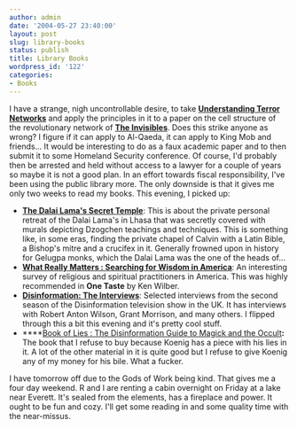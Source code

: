 ```yaml
---
author: admin
date: '2004-05-27 23:40:00'
layout: post
slug: library-books
status: publish
title: Library Books
wordpress_id: '122'
categories:
- Books
---
```


I have a strange, nigh uncontrollable desire, to take **[Understanding
Terror
Networks](http://www.amazon.com/exec/obidos/tg/detail/-/0812238087/)**
and apply the principles in it to a paper on the cell structure of the
revolutionary network of **[The
Invisibles](http://www.amazon.com/exec/obidos/ASIN/1563892677)**. Does
this strike anyone as wrong? I figure if it can apply to Al-Qaeda, it
can apply to King Mob and friends... It would be interesting to do as a
faux academic paper and to then submit it to some Homeland Security
conference. Of course, I'd probably then be arrested and held without
access to a lawyer for a couple of years so maybe it is not a good plan.
In an effort towards fiscal responsibility, I've been using the public
library more. The only downside is that it gives me only two weeks to
read my books. This evening, I picked up:

-   [**The Dalai Lama's Secret
    Temple**](http://www.amazon.com/exec/obidos/tg/detail/-/0500510032/):
    This is about the private personal retreat of the Dalai Lama's in
    Lhasa that was secretly covered with murals depicting Dzogchen
    teachings and techniques. This is something like, in some eras,
    finding the private chapel of Calvin with a Latin Bible, a Bishop's
    mitre and a crucifex in it. Generally frowned upon in history for
    Gelugpa monks, which the Dalai Lama was the one of the heads of...
-   [**What Really Matters : Searching for Wisdom in
    America**](http://www.amazon.com/exec/obidos/tg/detail/-/0553374923/):
    An interesting survey of religious and spiritual practitioners in
    America. This was highly recommended in **One Taste** by Ken Wilber.
-   [**Disinformation: The
    Interviews**](http://www.amazon.com/exec/obidos/tg/detail/-/0971394210/):
    Selected interviews from the second season of the Disinformation
    television show in the UK. It has interviews with Robert Anton
    Wilson, Grant Morrison, and many others. I flipped through this a
    bit this evening and it's pretty cool stuff.
-   ****[Book of Lies : The Disinformation Guide to Magick and the
    Occult](http://www.amazon.com/exec/obidos/tg/detail/-/097139427X/)**:**
    The book that I refuse to buy because Koenig has a piece with his
    lies in it. A lot of the other material in it is quite good but I
    refuse to give Koenig any of my money for his bile. What a fucker.

I have tomorrow off due to the Gods of Work being kind. That gives me a
four day weekend. R and I are renting a cabin overnight on Friday at a
lake near Everett. It's sealed from the elements, has a fireplace and
power. It ought to be fun and cozy. I'll get some reading in and some
quality time with the near-missus.
